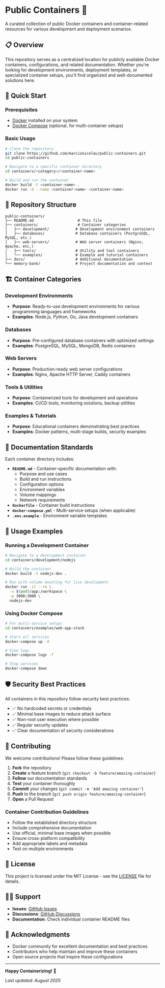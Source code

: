 # Public Containers 🐳

A curated collection of public Docker containers and container-related resources for various development and deployment scenarios.

## 📋 Overview

This repository serves as a centralized location for publicly available Docker containers, configurations, and related documentation. Whether you're looking for development environments, deployment templates, or specialized container setups, you'll find organized and well-documented solutions here.

## 🚀 Quick Start

### Prerequisites

- [Docker](https://docs.docker.com/get-docker/) installed on your system
- [Docker Compose](https://docs.docker.com/compose/install/) (optional, for multi-container setups)

### Basic Usage

```bash
# Clone the repository
git clone https://github.com/marcionicolau/public-containers.git
cd public-containers

# Navigate to a specific container directory
cd containers/<category>/<container-name>

# Build and run the container
docker build -t <container-name> .
docker run -d --name <container-name> <container-name>
```

## 📁 Repository Structure

```
public-containers/
├── README.md                    # This file
├── containers/                  # Container categories
│   ├── development/            # Development environment containers
│   ├── databases/              # Database containers (PostgreSQL, MySQL, etc.)
│   ├── web-servers/            # Web server containers (Nginx, Apache, etc.)
│   ├── tools/                  # Utility and tool containers
│   └── examples/               # Example and tutorial containers
├── docs/                       # Additional documentation
└── memory-bank/                # Project documentation and context
```

## 🏗️ Container Categories

### Development Environments
- **Purpose**: Ready-to-use development environments for various programming languages and frameworks
- **Examples**: Node.js, Python, Go, Java development containers

### Databases
- **Purpose**: Pre-configured database containers with optimized settings
- **Examples**: PostgreSQL, MySQL, MongoDB, Redis containers

### Web Servers
- **Purpose**: Production-ready web server configurations
- **Examples**: Nginx, Apache HTTP Server, Caddy containers

### Tools & Utilities
- **Purpose**: Containerized tools for development and operations
- **Examples**: CI/CD tools, monitoring solutions, backup utilities

### Examples & Tutorials
- **Purpose**: Educational containers demonstrating best practices
- **Examples**: Docker patterns, multi-stage builds, security examples

## 📖 Documentation Standards

Each container directory includes:

- **`README.md`** - Container-specific documentation with:
  - Purpose and use cases
  - Build and run instructions
  - Configuration options
  - Environment variables
  - Volume mappings
  - Network requirements
- **`Dockerfile`** - Container build instructions
- **`docker-compose.yml`** - Multi-service setups (when applicable)
- **`.env.example`** - Environment variable templates

## 🔧 Usage Examples

### Running a Development Container

```bash
# Navigate to a development container
cd containers/development/nodejs

# Build the container
docker build -t nodejs-dev .

# Run with volume mounting for live development
docker run -it --rm \
  -v $(pwd)/app:/workspace \
  -p 3000:3000 \
  nodejs-dev
```

### Using Docker Compose

```bash
# For multi-service setups
cd containers/examples/web-app-stack

# Start all services
docker-compose up -d

# View logs
docker-compose logs -f

# Stop services
docker-compose down
```

## 🛡️ Security Best Practices

All containers in this repository follow security best practices:

- ✅ No hardcoded secrets or credentials
- ✅ Minimal base images to reduce attack surface
- ✅ Non-root user execution where possible
- ✅ Regular security updates
- ✅ Clear documentation of security considerations

## 🤝 Contributing

We welcome contributions! Please follow these guidelines:

1. **Fork** the repository
2. **Create** a feature branch (`git checkout -b feature/amazing-container`)
3. **Follow** our documentation standards
4. **Test** your container thoroughly
5. **Commit** your changes (`git commit -m 'Add amazing container'`)
6. **Push** to the branch (`git push origin feature/amazing-container`)
7. **Open** a Pull Request

### Container Contribution Guidelines

- Follow the established directory structure
- Include comprehensive documentation
- Use official, minimal base images when possible
- Ensure cross-platform compatibility
- Add appropriate labels and metadata
- Test on multiple environments

## 📝 License

This project is licensed under the MIT License - see the [LICENSE](LICENSE) file for details.

## 🙋‍♂️ Support

- **Issues**: [GitHub Issues](https://github.com/marcionicolau/public-containers/issues)
- **Discussions**: [GitHub Discussions](https://github.com/marcionicolau/public-containers/discussions)
- **Documentation**: Check individual container README files

## 🌟 Acknowledgments

- Docker community for excellent documentation and best practices
- Contributors who help maintain and improve these containers
- Open source projects that inspire these configurations

---

**Happy Containerizing!** 🚀

*Last updated: August 2025*
